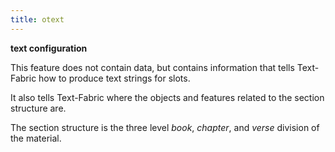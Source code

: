 ```yaml
---
title: otext
---
```


**text configuration**

This feature does not contain data, but contains information that tells
Text-Fabric how to produce text strings for slots.

It also tells Text-Fabric where the objects and features related to the section structure are.

The section structure is the three level *book*, *chapter*, and *verse* division
of the material.
